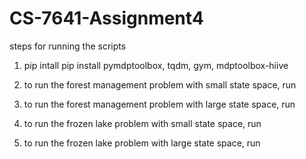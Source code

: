# CS-7641-Assignment4
steps for running the scripts

1.  pip intall pip install pymdptoolbox, tqdm, gym, mdptoolbox-hiive

2. to run the forest management problem with small state space, run 

3. to run the forest management problem with large state space, run

4. to run the frozen lake problem with small state space, run

5. to run the frozen lake problem with large state space, run
